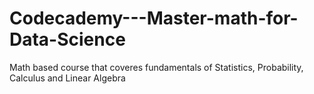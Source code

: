 # Codecademy---Master-math-for-Data-Science
Math based course that coveres fundamentals of Statistics, Probability, Calculus and Linear Algebra
